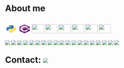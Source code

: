 <!-- Video tutorial: https://www.youtube.com/watch?v=TsaLQAetPLU -->
<!-- Link del git con imagenes y estilos: https://github.com/alexandresanlim/Badges4-README.md-Profile -->
<!-- Link de los iconos: https://devicon.dev/ -->
<!--  -->

# About me
<!--
<div>
  <a href="https://github.com/L3C74M0">
  <img height="180em" src="https://github-readme-stats.vercel.app/api?username=L3C74M0&show_icons=true&theme=dracula&include_all_commits=true&count_private=true" />
  <img height="180em" src="https://github-readme-stats.vercel.app/api/top-langs/?username=L3C74M0&layout=compact&langs_count=7&theme=dracula" />
</div> 
-->
<div style="display: inline_block"><br>
  <img align="center" height="30" width="40" src="https://raw.githubusercontent.com/devicons/devicon/master/icons/python/python-original.svg" />
  <img align="center" height="30" width="40" src="https://raw.githubusercontent.com/devicons/devicon/master/icons/csharp/csharp-original.svg" />
  <img align="center" height="30" width="40" src="https://cdn.jsdelivr.net/gh/devicons/devicon/icons/java/java-original.svg" />
  <img align="center" height="30" width="40" src="https://cdn.jsdelivr.net/gh/devicons/devicon/icons/react/react-original.svg" />
  <img align="center" height="30" width="40" src="https://cdn.jsdelivr.net/gh/devicons/devicon/icons/javascript/javascript-plain.svg"/ >
  <img align="center" height="30" width="40" src="https://cdn.jsdelivr.net/gh/devicons/devicon/icons/django/django-plain.svg" />
  <img align="center" height="30" width="40" src="https://cdn.jsdelivr.net/gh/devicons/devicon/icons/html5/html5-original.svg" />
  <img align="center" height="30" width="40" src="https://cdn.jsdelivr.net/gh/devicons/devicon/icons/css3/css3-original.svg" />       
</div>
  
  ###
  
<div>
  <img src="https://img.shields.io/badge/GIT-E44C30?style=for-the-badge&logo=git&logoColor=white" target="_blank">
  <img src="https://img.shields.io/badge/Linux-FCC624?style=for-the-badge&logo=linux&logoColor=black" target="_blank">
  <img src=" https://img.shields.io/badge/Spring_Boot-F2F4F9?style=for-the-badge&logo=spring-boot" target="_blank">
  <img src="https://img.shields.io/badge/Visual_Studio-5C2D91?style=for-the-badge&logo=visual%20studio&logoColor=white" target="_blank">
  <img src="https://img.shields.io/badge/VSCode-0078D4?style=for-the-badge&logo=visual%20studio%20code&logoColor=white" target="_blank">
  <img src="https://img.shields.io/badge/PostgreSQL-316192?style=for-the-badge&logo=postgresql&logoColor=white" target="_blank">
  <img src="https://img.shields.io/badge/GNU%20Bash-4EAA25?style=for-the-badge&logo=GNU%20Bash&logoColor=white" target="_blank">  
  <img src="https://img.shields.io/badge/Eclipse-2C2255?style=for-the-badge&logo=eclipse&logoColor=white" target="_blank">
  <img src="https://img.shields.io/badge/Spring-6DB33F?style=for-the-badge&logo=spring&logoColor=white" target="_blank">
  <img src="https://img.shields.io/badge/Spring_Boot-F2F4F9?style=for-the-badge&logo=spring-boot" target="_blank">
  <img src="https://img.shields.io/badge/powershell-5391FE?style=for-the-badge&logo=powershell&logoColor=white" target="_blank">
  <img src="https://img.shields.io/badge/Slack-4A154B?style=for-the-badge&logo=slack&logoColor=white" target="_blank">
  <img src="https://img.shields.io/badge/Jira-0052CC?style=for-the-badge&logo=Jira&logoColor=white" target="_blank">
  <img src="https://img.shields.io/badge/Trello-0052CC?style=for-the-badge&logo=trello&logoColor=white" target="_blank">
  <img src="https://img.shields.io/badge/Bitbucket-0747a6?style=for-the-badge&logo=bitbucket&logoColor=white" target="_blank">
  <img src="https://img.shields.io/badge/conda-342B029.svg?&style=for-the-badge&logo=anaconda&logoColor=white" target="_blank">
  <img src="https://img.shields.io/badge/Android_Studio-3DDC84?style=for-the-badge&logo=android-studio&logoColor=white" target="_blank">
  <img src="https://img.shields.io/badge/Colab-F9AB00?style=for-the-badge&logo=googlecolab&color=525252" target="_blank">
  <img src="https://img.shields.io/badge/Unity-100000?style=for-the-badge&logo=unity&logoColor=white" target="_blank">
</div>
  
  ##
  
  <!-- ![Snake animation](https://github.com/L3C74M0/L3C74M0/blob/output/github-contribution-grid-snake.svg) -->
  <!-- ![snake gif](https://github.com/L3C74M0/L3C74M0/blob/output/github-contribution-grid-snake.gif) -->

<div>
  <h1 style="display: table-cell; vertical-align: middle;">
    Contact:
    <a href="https://www.linkedin.com/in/l3c74m0" target="_blank"><img src="https://img.shields.io/badge/-LinkedIn-%230077B5?style=for-the-badge&logo=linkedin&logoColor=white" target="_blank"></a>  
  </h1>
</div>
